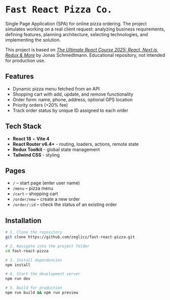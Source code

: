 # <span align="center"><samp>Fast React Pizza Co.</samp></span>

Single Page Application (SPA) for online pizza ordering. The project simulates working on a real client request: analyzing business requirements, defining features, planning architecture, selecting technologies, and implementing the solution.

This project is based on [_The Ultimate React Course 2025: React, Next.js, Redux & More_](https://www.udemy.com/course/the-ultimate-react-course/) by Jonas Schmedtmann. Educational repository, not intended for production use.

## Features

- Dynamic pizza menu fetched from an API
- Shopping cart with add, update, and remove functionality
- Order form: name, phone, address, optional GPS location
- Priority orders (+20% fee)
- Track order status by unique ID assigned to each order

## Tech Stack

- **React 18** + **Vite 4**
- **React Router v6.4+** - routing, loaders, actions, remote state
- **Redux Toolkit** - global state management
- **Tailwind CSS** - styling

## Pages

- `/` – start page (enter user name)
- `/menu` – pizza menu
- `/cart` – shopping cart
- `/order/new` – create a new order
- `/order/:id` – check the status of an existing order

## Installation

```bash
# 1. Clone the repository
git clone https://github.com/zeglicz/fast-react-pizza.git

# 2. Navigate into the project folder
cd fast-react-pizza

# 3. Install dependencies
npm install

# 4. Start the development server
npm run dev

# 5. Build for production
npm run build && npm run preview
```
